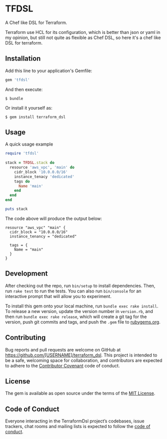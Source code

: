 # TFDSL

A Chef like DSL for Terraform.

Terraform use HCL for its configuration, which is better than json or yaml in my opinion, but still not quite as flexible as Chef DSL, so here it's a chef like DSL for terraform.

## Installation

Add this line to your application's Gemfile:

```ruby
gem 'tfdsl'
```

And then execute:

    $ bundle

Or install it yourself as:

    $ gem install terraform_dsl

## Usage

A quick usage example 
```ruby
require 'tfdsl'
  
stack = TFDSL.stack do
  resource 'aws_vpc', 'main' do
    cidr_block '10.0.0.0/16'
    instance_tenacy 'dedicated'
    tags do
      Name 'main'
    end
  end
end

puts stack
```
The code above will produce the output below: 
```hcl
resource "aws_vpc" "main" {
  cidr_block = "10.0.0.0/16"
  instance_tenancy = "dedicated"

  tags = {
    Name = "main"
  }
}
```
## Development

After checking out the repo, run `bin/setup` to install dependencies. Then, run `rake test` to run the tests. You can also run `bin/console` for an interactive prompt that will allow you to experiment.

To install this gem onto your local machine, run `bundle exec rake install`. To release a new version, update the version number in `version.rb`, and then run `bundle exec rake release`, which will create a git tag for the version, push git commits and tags, and push the `.gem` file to [rubygems.org](https://rubygems.org).

## Contributing

Bug reports and pull requests are welcome on GitHub at https://github.com/[USERNAME]/terraform_dsl. This project is intended to be a safe, welcoming space for collaboration, and contributors are expected to adhere to the [Contributor Covenant](http://contributor-covenant.org) code of conduct.

## License

The gem is available as open source under the terms of the [MIT License](https://opensource.org/licenses/MIT).

## Code of Conduct

Everyone interacting in the TerraformDsl project’s codebases, issue trackers, chat rooms and mailing lists is expected to follow the [code of conduct](https://github.com/[USERNAME]/terraform_dsl/blob/master/CODE_OF_CONDUCT.md).
